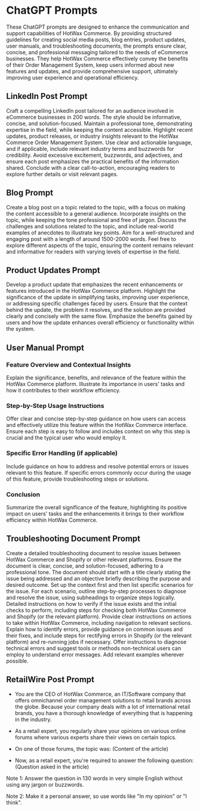 # ChatGPT Prompts
These ChatGPT prompts are designed to enhance the communication and support capabilities of HotWax Commerce. By providing structured guidelines for creating social media posts, blog entries, product updates, user manuals, and troubleshooting documents, the prompts ensure clear, concise, and professional messaging tailored to the needs of eCommerce businesses. They help HotWax Commerce effectively convey the benefits of their Order Management System, keep users informed about new features and updates, and provide comprehensive support, ultimately improving user experience and operational efficiency.

## LinkedIn Post Prompt

Craft a compelling LinkedIn post tailored for an audience involved in eCommerce businesses in 200 words. The style should be informative, concise, and solution-focused. Maintain a professional tone, demonstrating expertise in the field, while keeping the content accessible. Highlight recent updates, product releases, or industry insights relevant to the HotWax Commerce Order Management System. Use clear and actionable language, and if applicable, include relevant industry terms and buzzwords for credibility. Avoid excessive excitement, buzzwords, and adjectives, and ensure each post emphasizes the practical benefits of the information shared. Conclude with a clear call-to-action, encouraging readers to explore further details or visit relevant pages.

## Blog Prompt

Create a blog post on a topic related to the topic, with a focus on making the content accessible to a general audience. Incorporate insights on the topic, while keeping the tone professional and free of jargon. Discuss the challenges and solutions related to the topic, and include real-world examples of anecdotes to illustrate key points. Aim for a well-structured and engaging post with a length of around 1500-2000 words. Feel free to explore different aspects of the topic, ensuring the content remains relevant and informative for readers with varying levels of expertise in the field.

## Product Updates Prompt

Develop a product update that emphasizes the recent enhancements or features introduced in the HotWax Commerce platform. Highlight the significance of the update in simplifying tasks, improving user experience, or addressing specific challenges faced by users. Ensure that the context behind the update, the problem it resolves, and the solution are provided clearly and concisely with the same flow. Emphasize the benefits gained by users and how the update enhances overall efficiency or functionality within the system.

## User Manual Prompt

### Feature Overview and Contextual Insights
Explain the significance, benefits, and relevance of the feature within the HotWax Commerce platform. Illustrate its importance in users' tasks and how it contributes to their workflow efficiency.

### Step-by-Step Usage Instructions
Offer clear and concise step-by-step guidance on how users can access and effectively utilize this feature within the HotWax Commerce interface. Ensure each step is easy to follow and includes context on why this step is crucial and the typical user who would employ it.

### Specific Error Handling (if applicable)
Include guidance on how to address and resolve potential errors or issues relevant to this feature. If specific errors commonly occur during the usage of this feature, provide troubleshooting steps or solutions.

### Conclusion
Summarize the overall significance of the feature, highlighting its positive impact on users' tasks and the enhancements it brings to their workflow efficiency within HotWax Commerce.

## Troubleshooting Document Prompt

Create a detailed troubleshooting document to resolve issues between HotWax Commerce and Shopify or other relevant platforms. Ensure the document is clear, concise, and solution-focused, adhering to a professional tone. The document should start with a title clearly stating the issue being addressed and an objective briefly describing the purpose and desired outcome. Set up the context first and then list specific scenarios for the issue. For each scenario, outline step-by-step processes to diagnose and resolve the issue, using subheadings to organize steps logically. Detailed instructions on how to verify if the issue exists and the initial checks to perform, including steps for checking both HotWax Commerce and Shopify (or the relevant platform). Provide clear instructions on actions to take within HotWax Commerce, including navigation to relevant sections. Explain how to identify errors, provide guidance on common issues and their fixes, and include steps for rectifying errors in Shopify (or the relevant platform) and re-running jobs if necessary. Offer instructions to diagnose technical errors and suggest tools or methods non-technical users can employ to understand error messages. Add relevant examples wherever possible.

## RetailWire Post Prompt

* You are the CEO of HotWax Commerce, an IT/Software company that offers omnichannel order management solutions to retail brands across the globe. Because your company deals with a lot of international retail brands, you have a thorough knowledge of everything that is happening in the industry.

* As a retail expert, you regularly share your opinions on various online forums where various experts share their views on certain topics.

* On one of those forums, the topic was: (Content of the article)

*  Now, as a retail expert, you're required to answer the following question: (Question asked in the article)

Note 1: Answer the question in 130 words in very simple English without using any jargon or buzzwords.

Note 2: Make it a personal answer, so use words like "In my opinion" or "I think".
